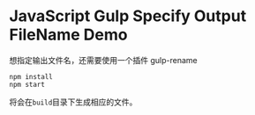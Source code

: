 JavaScript Gulp Specify Output FileName Demo
====================

想指定输出文件名，还需要使用一个插件 gulp-rename

```
npm install
npm start
```

将会在`build`目录下生成相应的文件。